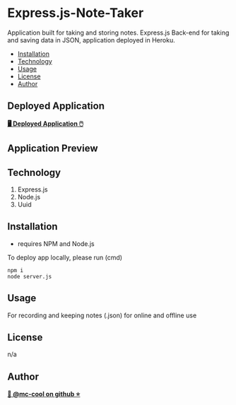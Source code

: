 # Express.js-Note-Taker
Application built for taking and storing notes. Express.js Back-end for taking and saving data in JSON, application deployed in Heroku.


- [Installation](#installation)
- [Technology](#technology)
- [Usage](#usage)
- [License](#license)
- [Author](#author)

## Deployed Application
**[🖥️ Deployed Application 🖱️](https://react-portfolio-mccool.herokuapp.com/)**


## Application Preview

## Technology
1. Express.js
2. Node.js
2. Uuid

## Installation
* requires NPM and Node.js

To deploy app locally, please run (cmd) 
```
npm i
node server.js
```

## Usage
For recording and keeping notes (.json) for online and offline use

## License
n/a

## Author
**[🐉 @mc-cool on github ⭐](https://github.com/m-ccool)**


